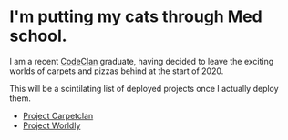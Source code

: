 # I'm putting my cats through Med school.

I am a recent [CodeClan](https://codeclan.com/) graduate, having decided to leave the exciting worlds of carpets and pizzas behind at the start of 2020. 









This will be a scintilating list of deployed projects once I actually deploy them.

- [Project Carpetclan](https://project-carpetclan.herokuapp.com/)
- [Project Worldly](https://project-worldly.herokuapp.com/)

